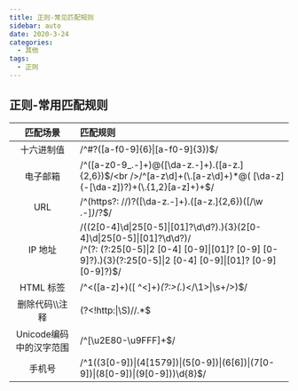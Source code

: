 ```yaml
---
title: 正则-常见匹配规则
sidebar: auto
date: 2020-3-24
categories:
  - 其他
tags:
  - 正则
---
```




## 正则-常用匹配规则

|        匹配场景         | 匹配规则                                                     |
| :---------------------: | :----------------------------------------------------------- |
|       十六进制值        | /^#?([a-f0-9]{6}\|[a-f0-9]{3})$/                             |
|        电子邮箱         | /^([a-z0-9_\.-]+)@([\da-z\.-]+)\.([a-z\.]{2,6})$/<br />/^[a-z\d]+(\.[a-z\d]+)*@( [\da-z] (-[\da-z])?)+(\.{1,2}[a-z]+)+$/ |
|           URL           | /^(https?: \/\/)?([\da-z\.-]+)\.([a-z\.]{2,6})([\/\w \.-]*)*\/?$/ |
|         IP 地址         | /((2[0-4]\d\|25[0-5]\|[01]?\d\d?)\.){3}(2[0-4]\d\|25[0-5]\|[01]?\d\d?)/<br />/^(?: (?:25[0-5]\|2 [0-4] [0-9]\|[01]? [0-9] [0-9]?)\.){3}(?:25[0-5]\|2 [0-4] [0-9]\|[01]? [0-9] [0-9]?)$/ |
|        HTML 标签        | /^<([a-z]+)([ ^<]+)*(?:>(.*)<\/\1>\|\s+\/>)$/                |
|     删除代码\\\注释     | (?<!http:\|\S)//.*$                                          |
| Unicode编码中的汉字范围 | /^[\u2E80-\u9FFF]+$/                                         |
|         手机号          | /^1((3[0-9])\|(4[1579])\|(5[0-9])\|(6[6])\|(7[0-9])\|(8[0-9])\|(9[0-9]))\d{8}$/ |





